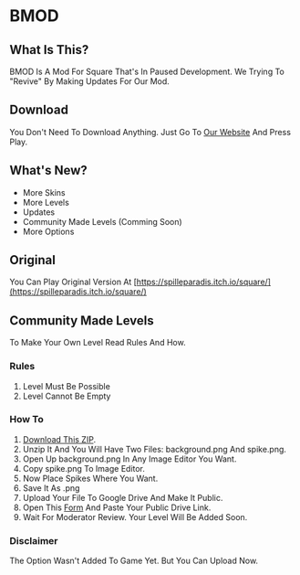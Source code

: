 # BMOD
## What Is This?
BMOD Is A Mod For Square That's In Paused Development. We Trying To "Revive" By Making Updates For Our Mod.
## Download
You Don't Need To Download Anything. Just Go To [Our Website](https://squarebmod.vercel.app/) And Press Play.
## What's New?
- More Skins
- More Levels
- Updates
- Community Made Levels (Comming Soon)
- More Options
## Original
You Can Play Original Version At [https://spilleparadis.itch.io/square/](https://spilleparadis.itch.io/square/)
## Community Made Levels
To Make Your Own Level Read Rules And How.
### Rules
1. Level Must Be Possible
2. Level Cannot Be Empty
### How To
1. [Download This ZIP](https://github.com/PlayerWictorYT/squarebmod/raw/main/BMOD%20Level%20Community%20Assets.zip).
2. Unzip It And You Will Have Two Files: background.png And spike.png.
3. Open Up background.png In Any Image Editor You Want.
4. Copy spike.png To Image Editor.
5. Now Place Spikes Where You Want.
6. Save It As .png
7. Upload Your File To Google Drive And Make It Public.
8. Open This [Form](https://forms.gle/1kXGwSZjYdTjKA2w5) And Paste Your Public Drive Link.
9. Wait For Moderator Review. Your Level Will Be Added Soon.
### Disclaimer
The Option Wasn't Added To Game Yet. But You Can Upload Now.

